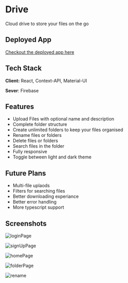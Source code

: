 # Drive

Cloud drive to store your files on the go

## Deployed App

[Checkout the deployed app here](https://somerandomcloud.web.app/signin)

## Tech Stack

**Client:** React, Context-API, Material-UI

**Sever**: Firebase

## Features

- Upload Files with optional name and description
- Complete folder structure
- Create unlimited folders to keep your files organised
- Rename files or folders
- Delete files or folders
- Search files in the folder
- Fully responsive
- Toggle between light and dark theme

## Future Plans

- Multi-file uplaods
- Filters for searching files
- Better downloading experiance
- Better error handling
- More typescript support

## Screenshots

![loginPage](https://i.imgur.com/BXdEXht.png)

![signUpPage](https://i.imgur.com/ejh37kd.png)

![homePage](https://i.imgur.com/ULc8fnq.png)

![folderPage](https://i.imgur.com/RzrPQSc.png)

![rename](https://i.imgur.com/6oKJvuI.png)
